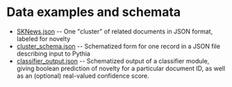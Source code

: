# Data examples and schemata

* [SKNews.json](SKNews.json) -- One "cluster" of related documents in JSON format, labeled for novelty
* [cluster_schema.json](cluster_schema.json) -- Schematized form for one record in a JSON file describing input to Pythia
* [classifier_output.json](classifier_output.json) -- Schematized output of a classifier module, giving boolean prediction of novelty for a particular document ID, as well as an (optional) real-valued confidence score.
